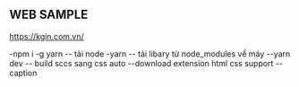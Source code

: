## WEB SAMPLE

https://kgin.com.vn/

-npm i -g yarn -- tải node
-yarn -- tải libary từ node_modules về máy
--yarn dev -- build sccs sang css auto
--download extension html css support -- caption
